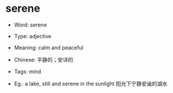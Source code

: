 # serene

- Word: serene

- Type: adjective
- Meaning: calm and peaceful
- Chinese: 平静的；安详的
- Tags: mind
- Eg.: a lake, still and serene in the sunlight 阳光下宁静安谧的湖水

